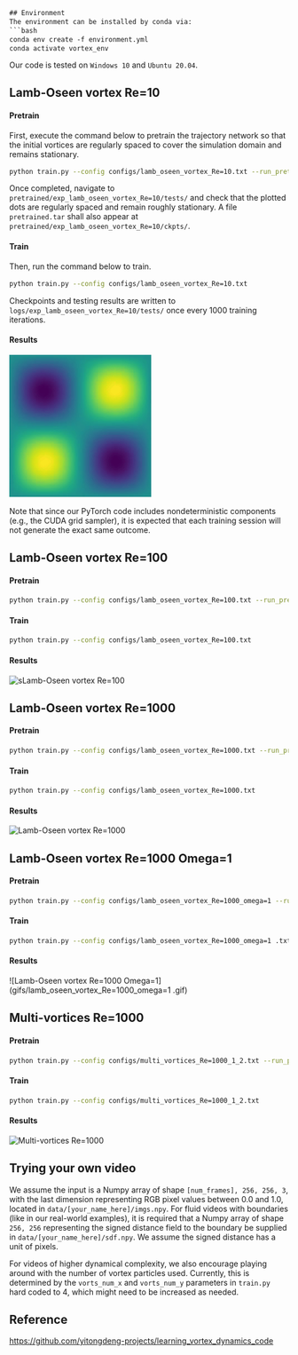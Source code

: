 ```
## Environment
The environment can be installed by conda via:
```bash
conda env create -f environment.yml
conda activate vortex_env
```

Our code is tested on `Windows 10` and `Ubuntu 20.04`.

## Lamb-Oseen vortex Re=10

#### Pretrain

First, execute the command below to pretrain the trajectory network so that the initial vortices are regularly spaced to cover the simulation domain and remains stationary.

```bash
python train.py --config configs/lamb_oseen_vortex_Re=10.txt --run_pretrain True
```

Once completed, navigate to `pretrained/exp_lamb_oseen_vortex_Re=10/tests/` and check that the plotted dots are regularly spaced and remain roughly stationary. A file `pretrained.tar` shall also appear at `pretrained/exp_lamb_oseen_vortex_Re=10/ckpts/`.

#### Train

Then, run the command below to train.

```bash
python train.py --config configs/lamb_oseen_vortex_Re=10.txt
```

Checkpoints and testing results are written to `logs/exp_lamb_oseen_vortex_Re=10/tests/` once every 1000 training iterations.

#### Results

![Lamb-Oseen vortex Re=10](gifs/lamb_oseen_vortex_Re=10.gif)

Note that since our PyTorch code includes nondeterministic components (e.g., the CUDA grid sampler), it is expected that each training session will not generate the exact same outcome.

## Lamb-Oseen vortex Re=100

#### Pretrain

```bash
python train.py --config configs/lamb_oseen_vortex_Re=100.txt --run_pretrain True
```

#### Train

```bash
python train.py --config configs/lamb_oseen_vortex_Re=100.txt
```

#### Results

![sLamb-Oseen vortex Re=100](gifs/lamb_oseen_vortex_Re=100.gif)

## Lamb-Oseen vortex Re=1000

#### Pretrain

```bash
python train.py --config configs/lamb_oseen_vortex_Re=1000.txt --run_pretrain True
```

#### Train

```bash
python train.py --config configs/lamb_oseen_vortex_Re=1000.txt
```

#### Results

![Lamb-Oseen vortex Re=1000](gifs/lamb_oseen_vortex_Re=1000.gif)

## Lamb-Oseen vortex Re=1000 Omega=1

#### Pretrain

```bash
python train.py --config configs/lamb_oseen_vortex_Re=1000_omega=1 --run_pretrain True
```

#### Train

```bash
python train.py --config configs/lamb_oseen_vortex_Re=1000_omega=1 .txt
```

#### Results

![Lamb-Oseen vortex Re=1000 Omega=1](gifs/lamb_oseen_vortex_Re=1000_omega=1 .gif)

## Multi-vortices Re=1000

#### Pretrain

```bash
python train.py --config configs/multi_vortices_Re=1000_1_2.txt --run_pretrain True
```

#### Train

```bash
python train.py --config configs/multi_vortices_Re=1000_1_2.txt
```

#### Results

![Multi-vortices Re=1000](gifs/multi_vortices.gif)

## Trying your own video
We assume the input is a Numpy array of shape `[num_frames], 256, 256, 3`, with the last dimension representing RGB pixel values between 0.0 and 1.0, located in `data/[your_name_here]/imgs.npy`. For fluid videos with boundaries (like in our real-world examples), it is required that a Numpy array of shape `256, 256` representing the signed distance field to the boundary be supplied in `data/[your_name_here]/sdf.npy`. We assume the signed distance has a unit of pixels.

For videos of higher dynamical complexity, we also encourage playing around with the number of vortex particles used. Currently, this is determined by the `vorts_num_x` and `vorts_num_y` parameters in `train.py` hard coded to 4, which might need to be increased as needed.

## Reference

https://github.com/yitongdeng-projects/learning_vortex_dynamics_code